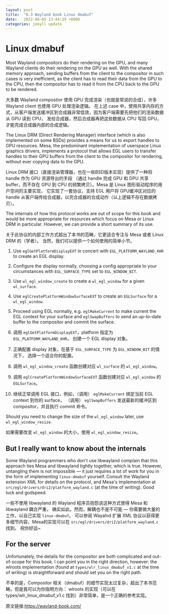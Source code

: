 ```yaml
---
layout: post
title:  "6.3 Wayland book Linux dmabuf"
date:   2022-08-05 13:44:29 +0800
categories: jekyll update
---
```

# Linux dmabuf

<!-- TODO: Move me to an appendix -->

Most Wayland compositors do their rendering on the GPU, and many Wayland clients
do their rendering on the GPU as well. With the shared memory approach, sending
buffers from the client to the compositor in such cases is very inefficient, as
the client has to read their data from the GPU to the CPU, then the compositor
has to read it from the CPU back to the GPU to be rendered.

大多数 Wayland compostior 使用 GPU 完成渲染（也就是常说的合成），许多 Wayland client 也使用 GPU 处理渲染逻辑。
在上述 case 中，使用共享内存的方式，从客户端发送缓冲区到合成器非常低效，因为客户端需要先把他们的渲染数据从 GPU 读到 CPU，
发给合成器，然后合成器再把这些数据从 CPU 写回 GPU，才能完成合成器内部的合成逻辑。

The Linux DRM (Direct Rendering Manager) interface (which is also implemented on
some BSDs) provides a means for us to export handles to GPU resources. Mesa, the
predominant implementation of userspace Linux graphics drivers, implements a
protocol that allows EGL users to transfer handles to their GPU buffers from the
client to the compositor for rendering, without ever copying data to the GPU.

Linux DRM 接口（直接渲染管理器，也在一些BSD版本实现）提供了一种将 handle 作为 GPU 资源导出的手段
（通过 handle 完成 GPU 和 DPU 共享buffer，而不存在 GPU 到 CPU 的频繁拷贝）。Mesa 是 Linux 图形驱动程序的用户空间的主要实现，
它实现了一套协议，支持 EGL 用户将 GPU缓冲区对应的 handle 从客户端传给合成器，以完合成器的合成动作（以上逻辑不存在数据拷贝）。

The internals of how this protocol works are out of scope for this book and
would be more appropriate for resources which focus on Mesa or Linux DRM in
particular. However, we can provide a short summary of its use.

关于此协议的内部工作方式超出了本书的范畴，它更适合专注与 Mesa 或者 Linux DRM 的（学者）。
当然，我们可以提供一个如何使用的简单小节。



1. Use `eglGetPlatformDisplayEXT` in concert with `EGL_PLATFORM_WAYLAND_KHR` to
   create an EGL display.
2. Configure the display normally, choosing a config appropriate to your
   circumstances with `EGL_SURFACE_TYPE` set to `EGL_WINDOW_BIT`.
3. Use `wl_egl_window_create` to create a `wl_egl_window` for a given
   `wl_surface`.
4. Use `eglCreatePlatformWindowSurfaceEXT` to create an `EGLSurface` for a
   `wl_egl_window`.
5. Proceed using EGL normally, e.g. `eglMakeCurrent` to make current the EGL
   context for your surface and `eglSwapBuffers` to send an up-to-date buffer to
   the compositor and commit the surface.
   
1. 调用 `eglGetPlatformDisplayEXT`，platform 指定为 `EGL_PLATFORM_WAYLAND_KHR`，
创建一个 EGL display 对象。
2. 正确配置 display 对象，在基于 `EGL_SURFACE_TYPE` 为 `EGL_WINDOW_BIT` 的情况下，
选择一个适合你的配置。
3. 调用 `wl_egl_window_create` 函数创建对应 `wl_surface` 的 `wl_egl_window`。
4. 调用 `eglCreatePlatformWindowSurfaceEXT` 函数创建对应 `wl_egl_window` 的 `EGLSurface`。
5. 继续正常调用 EGL 接口，例如，（调用） `eglMakeCurrent` 绑定当前 EGL context 到你的 surface，
（调用） `eglSwapBuffers` 发送最新的缓冲区到 compositor，并且执行 commit 命令。

Should you need to change the size of the `wl_egl_window` later, use
`wl_egl_window_resize`.

如果需要改变 `wl_egl_window` 的大小，使用 `wl_egl_window_resize`。

## But I really want to know about the internals

Some Wayland programmers who don't use libwayland complain that this approach
ties Mesa and libwayland tightly together, which is true. However, untangling
them is not impossible &mdash; it just requires a lot of work for you in the 
form of implementing `linux-dmabuf` yourself. Consult the Wayland extension XML
for details on the protocol, and Mesa's implementation at
`src/egl/drivers/dri2/platform_wayland.c` (at the time of writing). Good luck
and godspeed.

一些不使用 libwayland 的 Wayland 程序员抱怨说这种方式使得 Mesa 和 libwayland 耦合严重，
确实如此。然而，解耦也不是不可能 &mdash; 你需要做大量的工作，以自己实现 `linux-dmabuf`。
可以参阅 Wayalnd 扩展 XML 协议以获得更多细节内容，Mesa的实现可以在 `src/egl/drivers/dri2/platform_wayland.c` 找到。
祝你好运~


## For the server

Unfortunately, the details for the compositor are both complicated and
out-of-scope for this book. I can point you in the right direction, however:
the wlroots implementation (found at `types/wlr_linux_dmabuf_v1.c` at the time
of writing) is straightforward and should set you on the right path.

不幸的是，Compositor 相关（dmabuf）的细节实现太过复杂，超出了本书范畴。但是我可以为你指明方向：
wlroots 的实现（可以在 types/wlr_linux_dmabuf_v1.c 找到）非常简单，是一个正确的参考实现。

原文链接:https://wayland-book.com/
